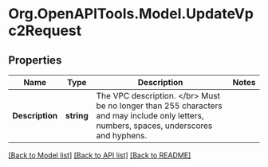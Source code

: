 # Org.OpenAPITools.Model.UpdateVpc2Request

## Properties

Name | Type | Description | Notes
------------ | ------------- | ------------- | -------------
**Description** | **string** | The VPC description. &lt;/br&gt; Must be no longer than 255 characters and may include only letters, numbers, spaces, underscores and hyphens. | 

[[Back to Model list]](../README.md#documentation-for-models) [[Back to API list]](../README.md#documentation-for-api-endpoints) [[Back to README]](../README.md)

